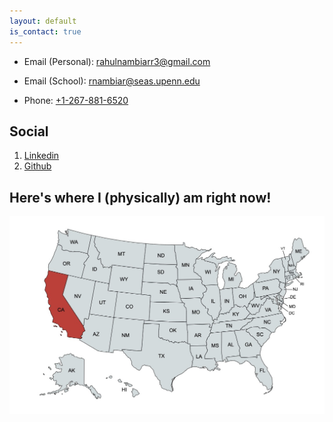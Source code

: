 ```yaml
---
layout: default
is_contact: true
---
```


* Email (Personal): [rahulnambiarr3@gmail.com](mailto:rahulnambiarr3@gmail.com)

* Email (School): [rnambiar@seas.upenn.edu](mailto:rnambiar@seas.upenn.edu)

* Phone: [+1-267-881-6520](tel:+12678816520)



## Social

1. [Linkedin](https://www.linkedin.com/in/rahul-nambiar27/)
2. [Github](https://github.com/rnambs)

##  Here's where I (physically) am right now!

<img class="my-map" src="cali_map.jpg">
